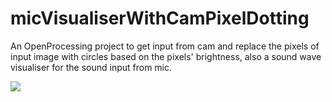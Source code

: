 # micVisualiserWithCamPixelDotting

An OpenProcessing project to get input from cam and replace the pixels of input image with circles based on the pixels' brightness, also a sound wave visualiser for the sound input from mic.

![](screenrecord.gif)
